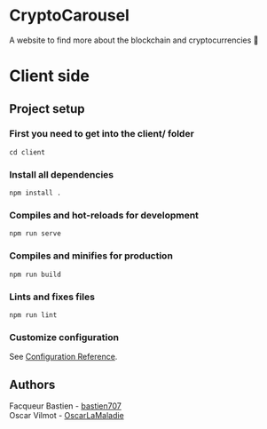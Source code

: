 # CryptoCarousel

A website to find more about the blockchain and cryptocurrencies 🤩

# Client side

## Project setup
### First you need to get into the client/ folder
```
cd client
```
### Install all dependencies
```
npm install .
```

### Compiles and hot-reloads for development
```
npm run serve
```

### Compiles and minifies for production
```
npm run build
```

### Lints and fixes files
```
npm run lint
```

### Customize configuration
See [Configuration Reference](https://cli.vuejs.org/config/).

## Authors

Facqueur Bastien - [bastien707](https://github.com/bastien707) <br />
Oscar Vilmot - [OscarLaMaladie](https://github.com/OscarVilmot) <br />
